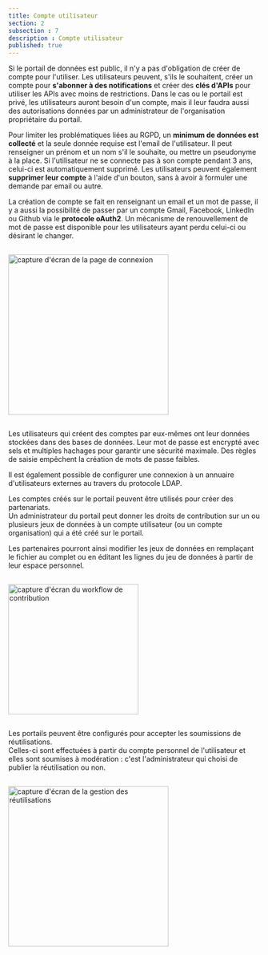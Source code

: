 ```yaml
---
title: Compte utilisateur
section: 2
subsection : 7
description : Compte utilisateur
published: true
---
```


Si le portail de données est public, il n'y a pas d'obligation de créer de compte pour l'utiliser. Les utilisateurs peuvent, s'ils le souhaitent, créer un compte pour **s'abonner à des notifications** et créer des **clés d'APIs** pour utiliser les APIs avec moins de restrictions. Dans le cas ou le portail est privé, les utilisateurs auront besoin d'un compte, mais il leur faudra aussi des autorisations données par un administrateur de l'organisation propriétaire du portail.

Pour limiter les problématiques liées au RGPD, un **minimum de données est collecté** et la seule donnée requise est l'email de l'utilisateur. Il peut renseigner un prénom et un nom s'il le souhaite, ou mettre un pseudonyme à la place. Si l'utilisateur ne se connecte pas à son compte pendant 3 ans, celui-ci est automatiquement supprimé. Les utilisateurs peuvent également **supprimer leur compte** à l'aide d'un bouton, sans à avoir à formuler une demande par email ou autre.

La création de compte se fait en renseignant un email et un mot de passe, il y a aussi la possibilité de  passer par un compte Gmail, Facebook, LinkedIn ou Github via le **protocole oAuth2**. Un mécanisme de renouvellement de mot de passe est disponible pour les utilisateurs ayant perdu celui-ci ou désirant le changer.

<img src="./images/functional-presentation/connexion.jpg"
     height="320" style="margin:15px auto;" alt="capture d'écran de la page de connexion" />

Les utilisateurs qui créent des comptes par eux-mêmes ont leur données stockées dans des bases de données. Leur mot de passe est encrypté avec sels et multiples hachages pour garantir une sécurité maximale. Des règles de saisie empêchent la création de mots de passe faibles.

Il est également possible de configurer une connexion à un annuaire d'utilisateurs externes au travers du protocole LDAP.

Les comptes créés sur le portail peuvent être utilisés pour créer des partenariats.  
Un administrateur du portail peut donner les droits de contribution sur un ou plusieurs jeux de données à un compte utilisateur (ou un compte organisation) qui a été créé sur le portail.

Les partenaires pourront ainsi modifier les jeux de données en remplaçant le fichier au complet ou en éditant les lignes du jeu de données à partir de leur espace personnel.

<img src="./images/functional-presentation/contribution.jpg"
     height="260" style="margin:15px auto;" alt="capture d'écran du workflow de contribution" />

Les portails peuvent être configurés pour accepter les soumissions de réutilisations.   
Celles-ci sont effectuées à partir du compte personnel de l'utilisateur et elles sont soumises à modération : c'est l'administrateur qui choisi de publier la réutilisation ou non.  


<img src="./images/functional-presentation/reutilisation.jpg"
     height="320" style="margin:15px auto;" alt="capture d'écran de la gestion des réutilisations" />
